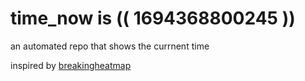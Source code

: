 # time_now is (( 1694368800245 ))

an automated repo that shows the currnent time

inspired by [breakingheatmap](https://github.com/breakingheatmap/breakingheatmap)